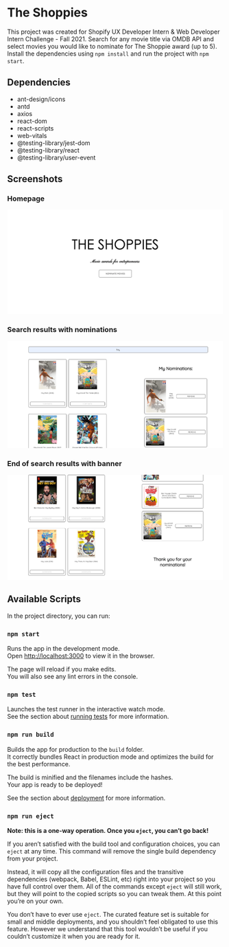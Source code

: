 # The Shoppies

This project was created for Shopify UX Developer Intern & Web Developer Intern Challenge - Fall 2021. Search for any movie title via OMDB API and select movies you would like to nominate for The Shoppie award (up to 5).
Install the dependencies using `npm install` and run the project with `npm start`.

## Dependencies

- ant-design/icons
- antd
- axios
- react-dom
- react-scripts
- web-vitals
- @testing-library/jest-dom
- @testing-library/react
- @testing-library/user-event

## Screenshots

### Homepage

!["Screenshot of Homepage"](https://github.com/maniutin/the-shoppies/blob/main/src/assets/homepage.png)

### Search results with nominations

!["Screenshot of search results with nominations"](https://github.com/maniutin/the-shoppies/blob/main/src/assets/search-results-with-nominations.png)

### End of search results with banner

!["Screenshot of end of search results with banner"](https://github.com/maniutin/the-shoppies/blob/main/src/assets/end-of-nominations-w-banner.png)

## Available Scripts

In the project directory, you can run:

### `npm start`

Runs the app in the development mode.\
Open [http://localhost:3000](http://localhost:3000) to view it in the browser.

The page will reload if you make edits.\
You will also see any lint errors in the console.

### `npm test`

Launches the test runner in the interactive watch mode.\
See the section about [running tests](https://facebook.github.io/create-react-app/docs/running-tests) for more information.

### `npm run build`

Builds the app for production to the `build` folder.\
It correctly bundles React in production mode and optimizes the build for the best performance.

The build is minified and the filenames include the hashes.\
Your app is ready to be deployed!

See the section about [deployment](https://facebook.github.io/create-react-app/docs/deployment) for more information.

### `npm run eject`

**Note: this is a one-way operation. Once you `eject`, you can’t go back!**

If you aren’t satisfied with the build tool and configuration choices, you can `eject` at any time. This command will remove the single build dependency from your project.

Instead, it will copy all the configuration files and the transitive dependencies (webpack, Babel, ESLint, etc) right into your project so you have full control over them. All of the commands except `eject` will still work, but they will point to the copied scripts so you can tweak them. At this point you’re on your own.

You don’t have to ever use `eject`. The curated feature set is suitable for small and middle deployments, and you shouldn’t feel obligated to use this feature. However we understand that this tool wouldn’t be useful if you couldn’t customize it when you are ready for it.
